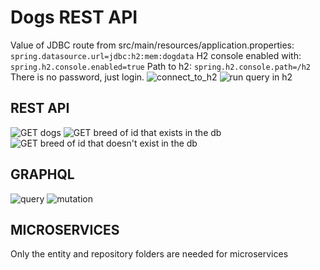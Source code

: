 # Dogs REST API
Value of  JDBC route from src/main/resources/application.properties:
```spring.datasource.url=jdbc:h2:mem:dogdata```
H2 console enabled with:
```spring.h2.console.enabled=true```
Path to h2:
```spring.h2.console.path=/h2```
There is no password, just login.
![connect_to_h2](src/main/resources/static/images/Dogs-%20connect_to_h2.png)
![run query in h2](src/main/resources/static/images/Dogs%20-%20run%20query.png)
## REST API
![GET dogs](src/main/resources/static/images/Dogs%20-%20getDogs.png)
![GET breed of id that exists in the db](src/main/resources/static/images/Dogs%20-%20get%20breed%20of%20id%20that%20exists%20in%20the%20db.png)
![GET breed of id that doesn't exist in the db](src/main/resources/static/images/Dogs%20-%20get%20breed%20of%20id%20that%20doesn't%20exist%20in%20the%20db.png)

## GRAPHQL
![query](src/main/resources/static/images/Dogs%20-%20graphQL%20query.png)
![mutation](src/main/resources/static/images/Dogs%20-%20graphQL%20mutation.png)

## MICROSERVICES
Only the entity and repository folders are needed for microservices

